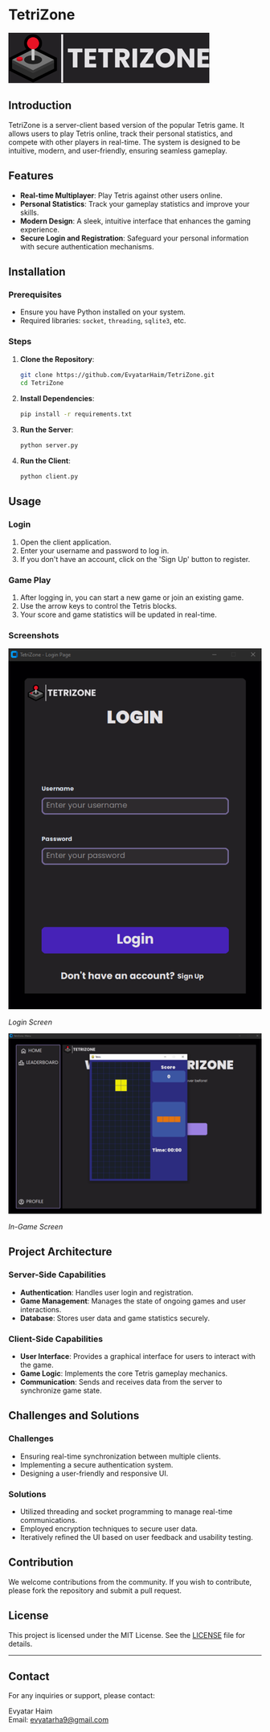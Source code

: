 # TetriZone

![TetriZone Logo](Icons/TetriZone_logo.png)

## Introduction

TetriZone is a server-client based version of the popular Tetris game. It allows users to play Tetris online, track their personal statistics, and compete with other players in real-time. The system is designed to be intuitive, modern, and user-friendly, ensuring seamless gameplay.

## Features

- **Real-time Multiplayer**: Play Tetris against other users online.
- **Personal Statistics**: Track your gameplay statistics and improve your skills.
- **Modern Design**: A sleek, intuitive interface that enhances the gaming experience.
- **Secure Login and Registration**: Safeguard your personal information with secure authentication mechanisms.

## Installation

### Prerequisites

- Ensure you have Python installed on your system.
- Required libraries: `socket`, `threading`, `sqlite3`, etc.

### Steps

1. **Clone the Repository**:
    ```sh
    git clone https://github.com/EvyatarHaim/TetriZone.git
    cd TetriZone
    ```

2. **Install Dependencies**:
    ```sh
    pip install -r requirements.txt
    ```

3. **Run the Server**:
    ```sh
    python server.py
    ```

4. **Run the Client**:
    ```sh
    python client.py
    ```

## Usage

### Login

1. Open the client application.
2. Enter your username and password to log in.
3. If you don't have an account, click on the 'Sign Up' button to register.

### Game Play

1. After logging in, you can start a new game or join an existing game.
2. Use the arrow keys to control the Tetris blocks.
3. Your score and game statistics will be updated in real-time.

### Screenshots

![Login Screen](Icons/login_page_screenshot.png)

*Login Screen*

![Game Screen](Icons/game_screen_image.png)

*In-Game Screen*

## Project Architecture

### Server-Side Capabilities

- **Authentication**: Handles user login and registration.
- **Game Management**: Manages the state of ongoing games and user interactions.
- **Database**: Stores user data and game statistics securely.

### Client-Side Capabilities

- **User Interface**: Provides a graphical interface for users to interact with the game.
- **Game Logic**: Implements the core Tetris gameplay mechanics.
- **Communication**: Sends and receives data from the server to synchronize game state.

## Challenges and Solutions

### Challenges

- Ensuring real-time synchronization between multiple clients.
- Implementing a secure authentication system.
- Designing a user-friendly and responsive UI.

### Solutions

- Utilized threading and socket programming to manage real-time communications.
- Employed encryption techniques to secure user data.
- Iteratively refined the UI based on user feedback and usability testing.

## Contribution

We welcome contributions from the community. If you wish to contribute, please fork the repository and submit a pull request.

## License

This project is licensed under the MIT License. See the [LICENSE](LICENSE.txt) file for details.

---

## Contact

For any inquiries or support, please contact:

Evyatar Haim  
Email: evyatarha9@gmail.com
